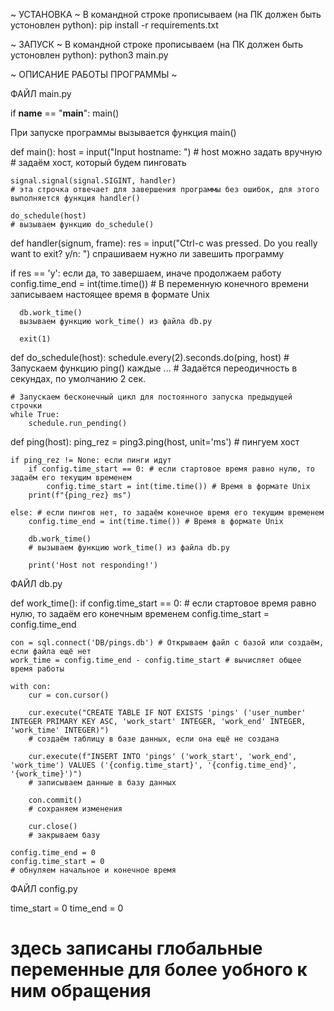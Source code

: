 ~ УСТАНОВКА ~
В командной строке прописываем (на ПК должен быть устоновлен python):
  pip install -r requirements.txt

~ ЗАПУСК ~
В командной строке прописываем (на ПК должен быть устоновлен python):
  python3 main.py

~ ОПИСАНИЕ РАБОТЫ ПРОГРАММЫ ~

ФАЙЛ main.py

if __name__ == "__main__":
    main()
    
При запуске программы вызывается функция main()

def main():
    host = input("Input hostname: ") # host можно задать вручную
    # задаём хост, который будем пинговать

    signal.signal(signal.SIGINT, handler)
    # эта строчка отвечает для завершения программы без ошибок, для этого выполняется функция handler()

    do_schedule(host)
    # вызываем функцию do_schedule()
    
def handler(signum, frame):
  res = input("Ctrl-c was pressed. Do you really want to exit? y/n: ") спрашиваем нужно ли завешить программу

  if res == 'y': если да, то завершаем, иначе продолжаем работу
      config.time_end = int(time.time()) # В переменную конечного времени записываем настоящее время в формате Unix  

      db.work_time()
      вызываем функцию work_time() из файла db.py

      exit(1) 

def do_schedule(host):
    schedule.every(2).seconds.do(ping, host) # Запускаем функцию ping() каждые ...
                                             # Задаётся переодичность в секундах, по умолчанию 2 сек.
    
    # Запускаем бесконечный цикл для постоянного запуска предыдущей строчки
    while True:
        schedule.run_pending()

def ping(host):
    ping_rez = ping3.ping(host, unit='ms')
    # пингуем хост

    if ping_rez != None: если пинги идут
        if config.time_start == 0: # если стартовое время равно нулю, то задаём его текущим временем
            config.time_start = int(time.time()) # Время в формате Unix                                                    
        print(f"{ping_rez} ms")                  
                                                
    else: # если пингов нет, то задаём конечное время его текущим временем                                
        config.time_end = int(time.time()) # Время в формате Unix  
                                        
        db.work_time()
        # вызываем функцию work_time() из файла db.py

        print('Host not responding!')

ФАЙЛ db.py

def work_time():
    if config.time_start == 0: # если стартовое время равно нулю, то задаём его конечным временем
        config.time_start = config.time_end
            
    con = sql.connect('DB/pings.db') # Открываем файл с базой или создаём, если файла ещё нет
    work_time = config.time_end - config.time_start # вычисляет общее время работы

    with con: 
        cur = con.cursor() 

        cur.execute("CREATE TABLE IF NOT EXISTS 'pings' ('user_number' INTEGER PRIMARY KEY ASC, 'work_start' INTEGER, 'work_end' INTEGER, 'work_time' INTEGER)")
        # создаём таблицу в базе данных, если она ещё не создана
        
        cur.execute(f"INSERT INTO 'pings' ('work_start', 'work_end', 'work_time') VALUES ('{config.time_start}', '{config.time_end}', '{work_time}')")
        # записываем данные в базу данных
        
        con.commit()
        # сохраняем изменения
        
        cur.close()
        # закрываем базу

    config.time_end = 0 
    config.time_start = 0
    # обнуляем начальное и конечное время

ФАЙЛ config.py

time_start = 0
time_end = 0
# здесь записаны глобальные переменные для более уобного к ним обращения
